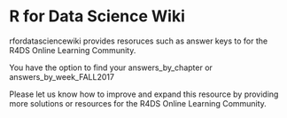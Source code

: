 # R for Data Science Wiki
rfordatasciencewiki provides resoruces such as answer keys to for the R4DS Online Learning Community. 

You have the option to find your answers_by_chapter or answers_by_week_FALL2017

Please let us know how to improve and expand this resource by providing more solutions or resources for the R4DS Online Learning Community.

